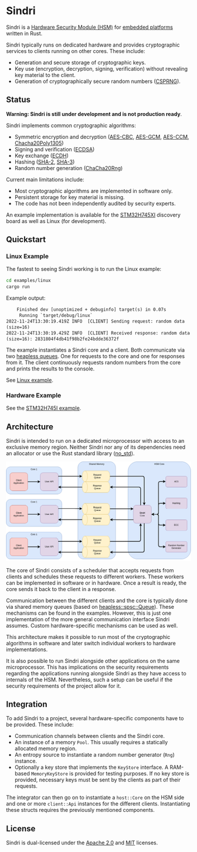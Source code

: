 # Sindri

Sindri is a
[Hardware Security Module (HSM)](https://en.wikipedia.org/wiki/Hardware_security_module)
for
[embedded platforms](https://docs.rust-embedded.org/book/intro/no-std.html)
written in Rust.

Sindri typically runs on dedicated hardware and provides cryptographic services to clients running
on other cores.
These include:

- Generation and secure storage of cryptographic keys.
- Key use (encryption, decryption, signing, verification) without revealing key material to the
client.
- Generation of cryptographically secure random numbers
  ([CSPRNG](https://en.wikipedia.org/wiki/Cryptographically_secure_pseudorandom_number_generator)).

## Status

__Warning: Sindri is still under development and is not production ready__.

Sindri implements common cryptographic algorithms:

- Symmetric encryption and decryption
  ([AES-CBC](https://en.wikipedia.org/wiki/Block_cipher_mode_of_operation#Cipher_block_chaining_(CBC)),
   [AES-GCM](https://en.wikipedia.org/wiki/Block_cipher_mode_of_operation#Galois/counter_(GCM)),
   [AES-CCM](https://en.wikipedia.org/wiki/Block_cipher_mode_of_operation#Counter_with_cipher_block_chaining_message_authentication_code_(CCM)),
   [Chacha20Poly1305](https://en.wikipedia.org/wiki/ChaCha20-Poly1305))
- Signing and verification
  ([ECDSA](https://en.wikipedia.org/wiki/Elliptic_Curve_Digital_Signature_Algorithm))
- Key exchange
  ([ECDH](https://en.wikipedia.org/wiki/Elliptic-curve_Diffie%E2%80%93Hellman))
- Hashing
  ([SHA-2](https://en.wikipedia.org/wiki/SHA-2),
   [SHA-3](https://en.wikipedia.org/wiki/SHA-3))
- Random number generation
  ([ChaCha20Rng](https://docs.rs/rand_chacha/latest/rand_chacha/struct.ChaCha20Rng.html))

Current main limitations include:

- Most cryptographic algorithms are implemented in software only.
- Persistent storage for key material is missing.
- The code has not been independently audited by security experts.

An example implementation is available for the
[STM32H745XI](https://www.st.com/en/evaluation-tools/stm32h745i-disco.html)
discovery board as well as Linux (for development).

## Quickstart

### Linux Example

The fastest to seeing Sindri working is to run the Linux example:

```bash
cd examples/linux
cargo run
```

Example output:

```output
    Finished dev [unoptimized + debuginfo] target(s) in 0.07s
     Running `target/debug/linux`
2022-11-24T13:30:19.419Z INFO  [CLIENT] Sending request: random data (size=16)
2022-11-24T13:30:19.429Z INFO  [CLIENT] Received response: random data (size=16): 2831804f4db41f98b2fe24bdde36372f
```

The example instantiates a Sindri core and a client.
Both communicate via two
[heapless queues](https://docs.rs/heapless/latest/heapless/spsc/struct.Queue.html).
One for requests to the core and one for responses from it.
The client continuously requests random numbers from the core and prints the results to the console.

See
[Linux example](examples/linux/README.md).

### Hardware Example

See the
[STM32H745I example](examples/stm32h745i/README.md).

## Architecture

Sindri is intended to run on a dedicated microprocessor with access to an exclusive memory region.
Neither Sindri nor any of its dependencies need an allocator or use the Rust standard library
([no_std](https://docs.rust-embedded.org/book/intro/no-std.html)).

![Architecture](doc/img/architecture.png)

The core of Sindri consists of a scheduler that accepts requests from clients and schedules these
requests to different workers.
These workers can be implemented in software or in hardware.
Once a result is ready, the core sends it back to the client in a response.

Communication between the different clients and the core is typically done via shared memory queues
(based on
[heapless::spsc::Queue](https://docs.rs/heapless/latest/heapless/spsc/struct.Queue.html)).
These mechanisms can be found in the examples.
However, this is just one implementation of the more general communication interface Sindri assumes.
Custom hardware-specific mechanisms can be used as well.

This architecture makes it possible to run most of the cryptographic algorithms in software and
later switch individual workers to hardware implementations.

It is also possible to run Sindri alongside other applications on the same microprocessor.
This has implications on the security requirements regarding the applications running alongside
Sindri as they have access to internals of the HSM.
Nevertheless, such a setup can be useful if the security requirements of the project allow for it.

## Integration

To add Sindri to a project, several hardware-specific components have to be provided.
These include:

- Communication channels between clients and the Sindri core.
- An instance of a memory `Pool`.
This usually requires a statically allocated memory region.
- An entropy source to instantiate a random number generator (`Rng`) instance.
- Optionally a key store that implements the `KeyStore` interface.
A RAM-based `MemoryKeyStore` is provided for testing purposes.
If no key store is provided, necessary keys must be sent by the clients as part of their requests.

The integrator can then go on to instantiate a `host::Core` on the HSM side
and one or more `client::Api` instances for the different clients.
Instantiating these structs requires the previously mentioned components.

## License

Sindri is dual-licensed under the
[Apache 2.0](LICENSE-APACHE.txt)
and
[MIT](LICENSE-MIT.txt)
licenses.
